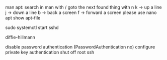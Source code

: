 man apt: 
    search in man with /
    goto the next found thing with n
    k -> up a line
    j -> down a line
    b -> back a screen
    f -> forward a screen
please use nano
apt show
apt-file

sudo systemctl start sshd

diffie-hillmann 

disable password authentication (PasswordAuthentication no)
configure private key authentication
shut off root ssh
